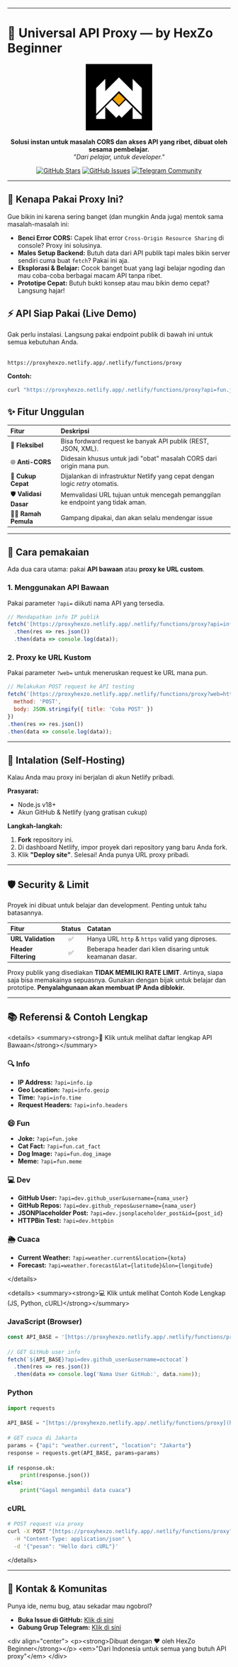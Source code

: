 
-----


# 🚀 Universal API Proxy — by HexZo Beginner

<p align="center">
  <img src="file.png" alt="Universal API Proxy Logo" width="150"/>
</p>

<p align="center">
  <strong>Solusi instan untuk masalah CORS dan akses API yang ribet, dibuat oleh sesama pembelajar.</strong>
  <br />
  <em>"Dari pelajar, untuk developer."</em>
</p>

<p align="center">
  <a href="https://github.com/HexZoNetwork/UniversalProxy/stargazers"><img src="https://img.shields.io/github/stars/HexZoNetwork/UniversalProxy?style=for-the-badge&logo=github&color=gold" alt="GitHub Stars"></a>
  <a href="https://github.com/HexZoNetwork/UniversalProxy/issues"><img src="https://img.shields.io/github/issues/HexZoNetwork/UniversalProxy?style=for-the-badge&logo=github&color=red" alt="GitHub Issues"></a>
  <a href="https://t.me/hexzo_not_devz"><img src="https://img.shields.io/badge/Komunitas-Telegram-blue?style=for-the-badge&logo=telegram" alt="Telegram Community"></a>
</p>

---

## 🌟 Kenapa Pakai Proxy Ini?

Gue bikin ini karena sering banget (dan mungkin Anda juga) mentok sama masalah-masalah ini:
* **Benci Error CORS:** Capek lihat error `Cross-Origin Resource Sharing` di console? Proxy ini solusinya.
* **Males Setup Backend:** Butuh data dari API publik tapi males bikin server sendiri cuma buat `fetch`? Pakai ini aja.
* **Eksplorasi & Belajar:** Cocok banget buat yang lagi belajar ngoding dan mau coba-coba berbagai macam API tanpa ribet.
* **Prototipe Cepat:** Butuh bukti konsep atau mau bikin demo cepat? Langsung hajar!

## ⚡ API Siap Pakai (Live Demo)

Gak perlu instalasi. Langsung pakai endpoint publik di bawah ini untuk semua kebutuhan Anda.

```

https://proxyhexzo.netlify.app/.netlify/functions/proxy

````
**Contoh:**
```bash
curl "https://proxyhexzo.netlify.app/.netlify/functions/proxy?api=fun.joke"
````

## ✨ Fitur Unggulan

| Fitur | Deskripsi |
|:--- |:--- |
| 🔗 **Fleksibel** | Bisa fordward request ke banyak API publik (REST, JSON, XML). |
| 🌐 **Anti-CORS** | Didesain khusus untuk jadi "obat" masalah CORS dari origin mana pun. |
| 🚀 **Cukup Cepat**| Dijalankan di infrastruktur Netlify yang cepat dengan logic *retry* otomatis. |
| 🛡️ **Validasi Dasar** | Memvalidasi URL tujuan untuk mencegah pemanggilan ke endpoint yang tidak aman. |
| 👨‍💻 **Ramah Pemula** | Gampang dipakai, dan akan selalu mendengar issue |

-----

## 🚀 Cara pemakaian

Ada dua cara utama: pakai **API bawaan** atau **proxy ke URL custom**.

### 1\. Menggunakan API Bawaan

Pakai parameter `?api=` diikuti nama API yang tersedia.

```javascript
// Mendapatkan info IP publik
fetch('[https://proxyhexzo.netlify.app/.netlify/functions/proxy?api=info.ip](https://proxyhexzo.netlify.app/.netlify/functions/proxy?api=info.ip)')
  .then(res => res.json())
  .then(data => console.log(data));
```

### 2\. Proxy ke URL Kustom

Pakai parameter `?web=` untuk meneruskan request ke URL mana pun.

```javascript
// Melakukan POST request ke API testing
fetch('[https://proxyhexzo.netlify.app/.netlify/functions/proxy?web=https://jsonplaceholder.typicode.com/posts](https://proxyhexzo.netlify.app/.netlify/functions/proxy?web=https://jsonplaceholder.typicode.com/posts)', {
  method: 'POST',
  body: JSON.stringify({ title: 'Coba POST' })
})
.then(res => res.json())
.then(data => console.log(data));
```

-----

## 🔧 Intalation (Self-Hosting)

Kalau Anda mau proxy ini berjalan di akun Netlify pribadi.

**Prasyarat:**

  * Node.js v18+
  * Akun GitHub & Netlify (yang gratisan cukup)

**Langkah-langkah:**

1.  **Fork** repository ini.
2.  Di dashboard Netlify, impor proyek dari repository yang baru Anda fork.
3.  Klik **"Deploy site"**. Selesai\! Anda punya URL proxy pribadi.

-----

## 🛡️ Security & Limit

Proyek ini dibuat untuk belajar dan development. Penting untuk tahu batasannya.

| Fitur | Status | Catatan |
|:--- |:---:|:--- |
| **URL Validation** | ✅ | Hanya URL `http` & `https` valid yang diproses. |
| **Header Filtering** | ✅ | Beberapa header dari klien disaring untuk keamanan dasar. |

Proxy publik yang disediakan **TIDAK MEMILIKI RATE LIMIT**. Artinya, siapa saja bisa memakainya sepuasnya. Gunakan dengan bijak untuk belajar dan prototipe. **Penyalahgunaan akan membuat IP Anda diblokir.**

-----

## 📚 Referensi & Contoh Lengkap

\<details\>
\<summary\>\<strong\>📂 Klik untuk melihat daftar lengkap API Bawaan\</strong\>\</summary\>

### 🔍 Info

  - **IP Address:** `?api=info.ip`
  - **Geo Location:** `?api=info.geoip`
  - **Time:** `?api=info.time`
  - **Request Headers:** `?api=info.headers`

### 😄 Fun

  - **Joke:** `?api=fun.joke`
  - **Cat Fact:** `?api=fun.cat_fact`
  - **Dog Image:** `?api=fun.dog_image`
  - **Meme:** `?api=fun.meme`

### 💻 Dev

  - **GitHub User:** `?api=dev.github_user&username={nama_user}`
  - **GitHub Repos:** `?api=dev.github_repos&username={nama_user}`
  - **JSONPlaceholder Post:** `?api=dev.jsonplaceholder_post&id={post_id}`
  - **HTTPBin Test:** `?api=dev.httpbin`

### 🌦️ Cuaca

  - **Current Weather:** `?api=weather.current&location={kota}`
  - **Forecast:** `?api=weather.forecast&lat={latitude}&lon={longitude}`

\</details\>

\<details\>
\<summary\>\<strong\>💻 Klik untuk melihat Contoh Kode Lengkap (JS, Python, cURL)\</strong\>\</summary\>

### JavaScript (Browser)

```javascript
const API_BASE = '[https://proxyhexzo.netlify.app/.netlify/functions/proxy](https://proxyhexzo.netlify.app/.netlify/functions/proxy)';

// GET GitHub user info
fetch(`${API_BASE}?api=dev.github_user&username=octocat`)
  .then(res => res.json())
  .then(data => console.log('Nama User GitHub:', data.name));
```

### Python

```python
import requests

API_BASE = "[https://proxyhexzo.netlify.app/.netlify/functions/proxy](https://proxyhexzo.netlify.app/.netlify/functions/proxy)"

# GET cuaca di Jakarta
params = {"api": "weather.current", "location": "Jakarta"}
response = requests.get(API_BASE, params=params)

if response.ok:
    print(response.json())
else:
    print("Gagal mengambil data cuaca")
```

### cURL

```bash
# POST request via proxy
curl -X POST "[https://proxyhexzo.netlify.app/.netlify/functions/proxy?web=https://httpbin.org/post](https://proxyhexzo.netlify.app/.netlify/functions/proxy?web=https://httpbin.org/post)" \
  -H "Content-Type: application/json" \
  -d '{"pesan": "Hello dari cURL"}'
```

\</details\>

-----

## 💬 Kontak & Komunitas

Punya ide, nemu bug, atau sekadar mau ngobrol?

  * **Buka Issue di GitHub:** [Klik di sini](https://www.google.com/url?sa=E&source=gmail&q=https://github.com/HexZoNetwork/UniversalProxy/issues)
  * **Gabung Grup Telegram:** [Klik di sini](https://t.me/hexzo_not_devz)

\<div align="center"\>
\<p\>\<strong\>Dibuat dengan ❤️ oleh HexZo Beginner\</strong\>\</p\>
\<em\>"Dari Indonesia untuk semua yang butuh API proxy"\</em\>
\</div\>

```
```
